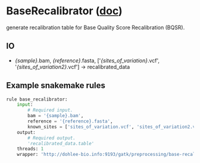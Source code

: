 # BaseRecalibrator ([doc](https://software.broadinstitute.org/gatk/documentation/tooldocs/current/org_broadinstitute_hellbender_tools_walkers_bqsr_BaseRecalibrator.php))

generate recalibration table for Base Quality Score Recalibration (BQSR).

## IO

- *{sample}*.bam, *{reference}*.fasta, ['*{sites_of_variation}*.vcf', '*{sites_of_variation2}*.vcf'] -> recalibrated_data

## Example snakemake rules
```python
rule base_recalibrator:
    input:
        # Required input.
        bam = '{sample}.bam',
        reference = '{reference}.fasta',
        known_sites = ['sites_of_variation.vcf', 'sites_of_variation2.vcf'],
    output:
        # Required output.
        'recalibrated_data.table'
    threads: 1
    wrapper: 'http://dohlee-bio.info:9193/gatk/preprocessing/base-recalibrator'

```
